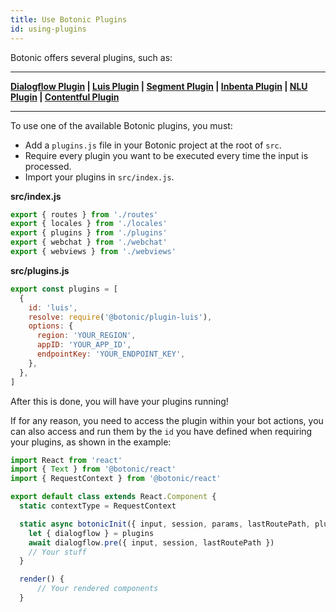 ```yaml
---
title: Use Botonic Plugins
id: using-plugins
---
```


Botonic offers several plugins, such as:

---

**[Dialogflow Plugin](plugin-dialogflow) | [Luis Plugin](plugin-luis) | [Segment Plugin](plugin-segment) | [Inbenta Plugin](plugin-inbenta) | [NLU Plugin](plugin-nlu) | [Contentful Plugin](plugin-contentful)**

---

To use one of the available Botonic plugins, you must:

- Add a `plugins.js` file in your Botonic project at the root of `src`.
- Require every plugin you want to be executed every time the input is processed.
- Import your plugins in `src/index.js`.

**src/index.js**

```javascript
export { routes } from './routes'
export { locales } from './locales'
export { plugins } from './plugins'
export { webchat } from './webchat'
export { webviews } from './webviews'
```

**src/plugins.js**

```javascript
export const plugins = [
  {
    id: 'luis',
    resolve: require('@botonic/plugin-luis'),
    options: {
      region: 'YOUR_REGION',
      appID: 'YOUR_APP_ID',
      endpointKey: 'YOUR_ENDPOINT_KEY',
    },
  },
]
```

After this is done, you will have your plugins running!

If for any reason, you need to access the plugin within your bot actions, you can also access and run them by the `id` you have defined when requiring your plugins, as shown in the example:

```javascript
import React from 'react'
import { Text } from '@botonic/react'
import { RequestContext } from '@botonic/react'

export default class extends React.Component {
  static contextType = RequestContext

  static async botonicInit({ input, session, params, lastRoutePath, plugins }) {
    let { dialogflow } = plugins
    await dialogflow.pre({ input, session, lastRoutePath })
    // Your stuff
  }

  render() {
      // Your rendered components
  }
```
